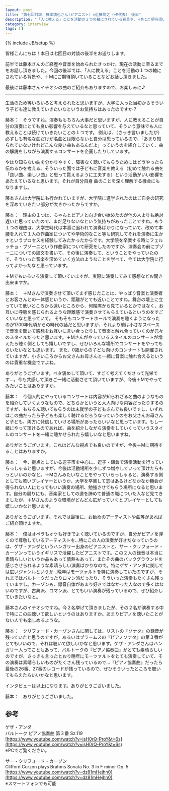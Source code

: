 ```yaml
---
layout: post
title: "第七回対談　藤本慎也さん(ピアニスト）×近藤喬之（+M代表）　後半"
description: "「人に教える」ことを活動の１つの軸にされている背景や、＋Mにご期待頂いていることなどお話し頂きました。"
category: interview
tags: []
---
```

{% include JB/setup %}

皆様こんにちは！本日は七回目の対談の後半をお送りします。

前半では藤本さんのご経歴や音楽を始められたきっかけ、現在の活動に至るまでをお話し頂きました。今回の後半では、「人に教える」ことを活動の１つの軸にされている背景や、＋Mにご期待頂いていることなどお話し頂きました。

最後には藤本さんイチオシの曲のご紹介もありますので、お楽しみに♪

---

<p class="interviewer">生活のため等いろいろと考えられたと思いますが、大学に入った当初からそういう子ども達に教えていきたいなというお気持ちはあったのですか？</p>
藤本：　そうですね。演奏ももちろん大事だと思いますが、人に教えることが自分の演奏にとても良い影響を与えているなと思っていて、そういう意味でも人に教えることは続けていきたいことの１つです。
例えば、（さっき言いましたが）必ずしも有名な曲だけが名曲とは限らないと自分は思っているので、「あまり知られていないけれどこんな良い曲もあるんだよ」っていうのを紹介していく、曲の解説をしながら演奏するコンサートを企画したりしています。

やはり知らない曲を分かりやすく、障害なく聴いてもらうためにはどうやったら伝わるかを考える、そういった面では子どもに音楽を教える（初めて触れる曲を「良い曲、楽しい曲」と思って貰えるように工夫する）という活動がいい影響をあたえているなと思います。それが自分自身 曲のことを深く理解する機会にもなりますし。
<p class="interviewer">藤本さんは大学院にも行かれていますが、大学院に進学されたのはご自身の研究を深めていきたい部分が大きかったからですか。</p>
藤本：　理由の１つは、ちゃんとピアノと向き合い始めたのが他の人よりも絶対遅いと思っていたので、まだ足りないなという気持ちがあったことですね。もう１つの理由は、大学生時代は本番に追われて演奏ばかりになっていて、改めて本腰を入れて１人の作曲家についてや学術的なこと等も研究してそれを演奏に生かすというプロセスを経験してみたかったからです。大学院を卒業する時にフェルッチョ・ブゾーニという作曲家について研究をしたのですが、演奏会の前にブゾーニについての論文を書いて、その後に演奏して、ということをやっていたので、そういった音楽を深めていく方法のようなことを学べて、今では大学院に行ってよかったなと思っています。
<p class="interviewer">＋Mでもいろいろ演奏して頂いていますが、実際に演奏してみて感想などお聞き出来ますか。</p>
藤本：　＋Mさんで演奏させて頂いてまず感じたことは、やっぱり音楽と演奏者とお客さんとの一体感というか、距離がとても近いことですね。舞台の壇上に立っていて低いところから遠いところから、何階席から見ているとかではなく、お互いに呼吸を感じられるような距離感で演奏させてもらえているというのをすごくいいなと思っていて。
そもそもコンサートホールで演奏を聴くようになったのが1700年代頃からの時代の話だと思いますが、それより前は小さなスペースで音楽を聴いて感想をお互いに言い合ったりして音楽と触れ合っていくのが元々のスタイルだったと思います。＋Mさんがやっているスタイルのコンサートが増えたら聴く側としても嬉しいですし、ぜひいろんな場所でコンサートをやってもらいたいなとも思います。
また、0歳からの子ども向けのコンサートも開催されていますが、小さいころからお父さんお母さんと一緒に音楽に触れ合えるというのは貴重な機会ですよね。
<p class="interviewer">ありがとうございます。ベタ褒めして頂いて、すごく考えてくださって光栄です…。今も共感して頂きご一緒に活動させて頂いていますが、今後＋Mでやってみたいことはありますか。</p>
藤本：　今個人的にやっているコンサートは内容が知られざる名曲のようなものを紹介していくようなもので、どちらかというと大人向けな内容だったりするのですが、もちろん聴いてもらうのは未就学の子どもさんでも良いですし、いずれはこの曲だったら子どもも楽しく聴けるだろうなっていうのをお父さんお母さんと子ども、両方に発信していける場所があったらいいなと思っています。もし一緒にやって頂けるのであれば、曲を紹介しながら演奏をしていくっていうスタイルのコンサートを一緒に聴かせられたら嬉しいなと思いますね。
<p class="interviewer">ありがとうございます。これはどんな視点でも良いのですが、今後＋Mに期待することはありますか。</p>
藤本：　今、拠点としている逗子市を中心に、逗子・鎌倉で演奏活動を行っていらっしゃると思いますが、今後は活動場所を少しずつ増やしていって頂けたらもっといいのかなと。＋Mさんみたいなことをやっていらっしゃると、演奏する側としても若いプレイヤーというか、大学を卒業して志はあるけどなかなか機会が得られない人にとってもいい演奏の場所、勉強させてもらう場所になると思います。自分の周りにも、音楽家としての道を諦めて普通の職についた人など見てきましたが、＋Mさんのような環境がどんどん広がっていくとプレイヤーとしても嬉しいかなと思います。
<p class="interviewer">ありがとうございます。それでは最後に、お勧めのアーティストや曲等があればご紹介頂けますか。</p>
藤本：　僕はオペラもオケも好きでよく聴いているのですが、自分がピアノを弾くので尊敬しているアーティストを…特にこの人の演奏が好きだなっていうのは、ゲザ・アンダというハンガリー出身のピアニストと、サー・クリフォード・カーゾンっていうイギリスで活躍したピアニストです。この２人の録音は本当に素晴らしいというか品もあって情熱もあって、またその曲のバックグラウンドを感じさせられるような素晴らしい演奏ばかりなので。特にゲザ・アンダに関しては広いジャンルというか…晩年はモーツァルトを特に演奏していたのですが、それまではバルトークだったりロマン派だったり、そういった演奏もたくさん残っていますし。カーゾンも、録音自体があまり好きではなかった人なので多くはないのですが、古典派、ロマン派、とてもいい演奏が残っているので、ぜひ紹介していきたいなと。
<p class="interviewer">藤本さんのイチオシですね。今２名挙げて頂きましたが、その２名が演奏する中で特にこの曲聴いて欲しいというのはありますか。あまりピアノを聴いたことがない人でも楽しめるような。</p>
藤本：　クリフォード・カーゾンさんに関しては、リストの『ソナタ』の録音が残っていたと思うのですが。あるいはブラームスの『ピアノソナタ』の第３番がとてもいいので、それは聴いて欲しいかなと思います。ゲザ・アンダさんはハンガリー人ってこともあって、バルトークの『ピアノ協奏曲』がとても素晴らしいのですが、さっきも言ったとおり晩年にモーツァルトをとても演奏していて、その演奏は素晴らしいものがたくさん残っているので…『ピアノ協奏曲』だったら最後の26番、27番のレコードが残っているので、ぜひそういったところを聴いてもらえたらいいかなと思います。
<p class="interviewer">インタビューは以上になります。ありがとうございました。</p>
藤本：　ありがとうございました。


## 参考
ゲザ・アンダ  
バルトーク ピアノ協奏曲 第３番 Sz.119  
[https://www.youtube.com/watch?v=isH0rQ-ProY&t=6s](https://www.youtube.com/watch?v=isH0rQ-ProY&t=6s)  
※PCでご覧ください。

サー・クリフォード・カーゾン  
Clifford Curzon plays Brahms Sonata No. 3 in F minor Op. 5  
[https://www.youtube.com/watch?v=dz81mHejhn0](https://www.youtube.com/watch?v=dz81mHejhn0)  
※スマートフォンでも可能

